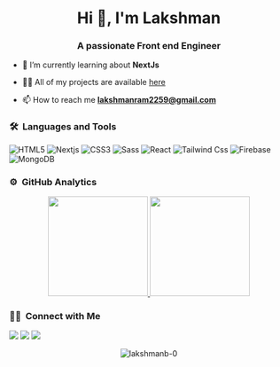 <h1 align="center">Hi 👋, I'm Lakshman</h1>
<h3 align="center">A passionate Front end Engineer</h3>
	
<!-- <p align="center">
  <img src="https://komarev.com/ghpvc/?username=lakshmanb-0&color=blueviolet&style=flat"> 
 </p> -->

- 🌱 I’m currently learning about **NextJs**

- 👨‍💻 All of my projects are available [here](https://lakshmanb.vercel.app/)

- 📫 How to reach me **lakshmanram2259@gmail.com**

	
### 🛠 &nbsp;Languages and Tools

![HTML5](https://img.shields.io/badge/-HTML5-%23E44D27?style=for-the-badge&logo=html5&logoColor=ffffff)
![Nextjs](https://img.shields.io/badge/next.js-000000?style=for-the-badge&logo=nextdotjs&logoColor=white)
![CSS3](https://img.shields.io/badge/-CSS3-%231572B6?style=for-the-badge&logo=css3)
![Sass](https://img.shields.io/badge/-Sass-%23CC6699?style=for-the-badge&logo=sass&logoColor=ffffff)
![React](https://img.shields.io/badge/-React-61DAFB?style=for-the-badge&logo=react&logoColor=ffffff)
![Tailwind Css](https://img.shields.io/badge/Tailwind_CSS-38B2AC?style=for-the-badge&logo=tailwind-css&logoColor=white)
![Firebase](https://img.shields.io/badge/-Firebase-FFCA28?style=for-the-badge&logo=firebase&logoColor=ffffff)
![MongoDB](https://img.shields.io/badge/MongoDB-4EA94B?style=for-the-badge&logo=mongodb&logoColor=white)

### ⚙️ &nbsp;GitHub Analytics

<p align="center">
<a href="https://github.com/lakshmanb-0">
  <img height="180em" src="https://github-readme-stats-eight-theta.vercel.app/api?username=lakshmanb-0&show_icons=true&theme=algolia&include_all_commits=true&count_private=true"/>
  <img height="180em" src="https://github-readme-stats-eight-theta.vercel.app/api/top-langs/?username=lakshmanb-0&layout=compact&langs_count=8&theme=algolia"/>
</a>
</p>

### 🤝🏻 &nbsp;Connect with Me

<p>
<a href="https://lakshmanb.vercel.app"><img src="https://img.shields.io/badge/-lakshmanb-3423A6?style=for-the-badge&logo=Google-Chrome&logoColor=white"/></a>
<a href="https://www.linkedin.com/in/lakshman-bhambhu/"><img src="https://img.shields.io/badge/-lakshman-bhambhu?style=flat&logo=Linkedin&logoColor=white"/></a>
<a href="mailto:lakshmanram2259@gmail.com"><img src="https://img.shields.io/badge/-lakshmanram2259@gmail.com-D14836?style=flat&logo=Gmail&logoColor=white"/></a>
</p>
<p align="center"><img align="center" src="https://github-readme-streak-stats.herokuapp.com/?user=lakshmanb-0" alt="lakshmanb-0" /></p>
